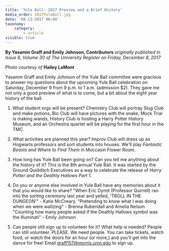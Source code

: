```yaml
---
title: 'Yule Ball: 2017 Preview and a Brief History'
media_order: 2017YuleBall.jpg
date: '08-12-2017 00:00'
taxonomy:
    category:
        - article
visible: true
---
```


**By Yasamin Graff and Emily Johnson, Contributors** _originally published in Issue 6, Volume 30 of The University Register on Friday, December 8, 2017_

_Photo courtesy of_ **Hailey LaMont**

Yasamin Graff and Emily Johnson of the Yule Ball committee were gracious to answer my questions about the upcoming Yule Ball celebration on Saturday, December 9 from 9 p.m. to 1 a.m. (admission $2). They gave me not only a good preview of what is to come, but a bit about the eight year history of the ball. 

1) What student orgs will be present?
Chemistry Club will portray Slug Club and make potions, Bio Club will have pictures with the snake, Mock Trial is making wands, History Club is hosting a Harry Potter History Museum, and an Orchestra quartet will be playing for the first hour in the TMC. 

2) What activities are planned this year?
Improv Club will dress up as Hogwarts professors and sort students into houses. We'll play _Fantastic Beasts and Where to Find Them_ in Moccasin Flower Room.

3) How long has Yule Ball been going on? Can you tell me anything about the history of it?
This is the 8th annual Yule Ball. It was started by the Ground Quidditch Executives as a way to celebrate the release of _Harry Potter and the Deathly Hallows Part 1_. 

4) Do you or anyone else involved in Yule Ball have any memories about it that you would like to share?
"When Eric Dymit (Professor Quirrell) ran into the sorting ceremony last year and yelled, 'TROLL IN THE DUNGEON'" - Katie McCreary. 
"Pretending to know what I was doing when we were waltzing" - Brenna Rubendall and Amelia Nelson
"Counting how many people asked if the Deathly Hallows symbol was the Illuminati" - Emily Johnson 

5) Can people still sign up to volunteer for it? What help is needed?
People can still volunteer. PLEASE. We need people. You can take tickets, watch food, or watch the doors for an hour (or more,) and you'll get into the dance for free! Email graff157@morris.umn.edu to sign up. 
